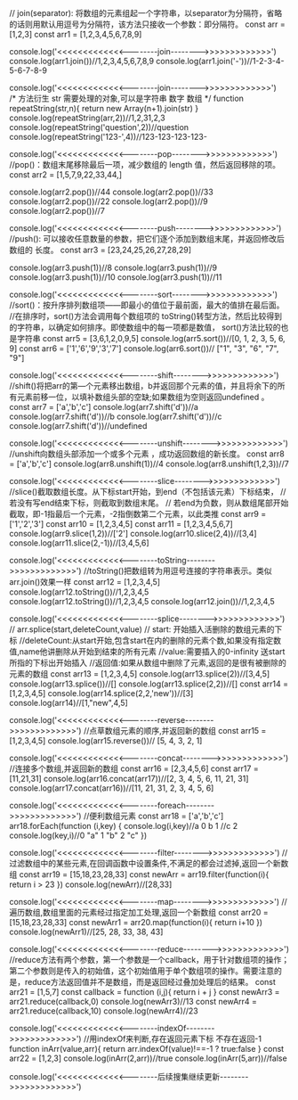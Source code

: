 
  // join(separator): 将数组的元素组起一个字符串，以separator为分隔符，省略的话则用默认用逗号为分隔符，该方法只接收一个参数：即分隔符。
    const arr = [1,2,3]
    const arr1 = [1,2,3,4,5,6,7,8,9]

  console.log('<<<<<<<<<<<<<--------join-------->>>>>>>>>>>>>')  
  console.log(arr1.join())//1,2,3,4,5,6,7,8,9
  console.log(arr1.join('-'))//1-2-3-4-5-6-7-8-9

  console.log('<<<<<<<<<<<<<--------join-------->>>>>>>>>>>>>')  
  /* 方法衍生
    str  需要处理的对象,可以是字符串  数字 数组
  */
  function repeatString(str,n){
    return new Array(n+1).join(str)
  }
  console.log(repeatString(arr,2))//1,2,31,2,3
  console.log(repeatString('question',2))//question
  console.log(repeatString('123-',4))//123-123-123-123-

  console.log('<<<<<<<<<<<<<--------pop-------->>>>>>>>>>>>>') 
  //pop()：数组末尾移除最后一项，减少数组的 length 值，然后返回移除的项。
  const arr2 = [1,5,7,9,22,33,44,]

  console.log(arr2.pop())//44
  console.log(arr2.pop())//33
  console.log(arr2.pop())//22
  console.log(arr2.pop())//9
  console.log(arr2.pop())//7

  console.log('<<<<<<<<<<<<<--------push-------->>>>>>>>>>>>>') 
  //push(): 可以接收任意数量的参数，把它们逐个添加到数组末尾，并返回修改后数组的  长度。
  const arr3 = [23,24,25,26,27,28,29]


  console.log(arr3.push(1))//8
  console.log(arr3.push(1))//9
  console.log(arr3.push(1))//10
  console.log(arr3.push(1))//11


  console.log('<<<<<<<<<<<<<--------sort-------->>>>>>>>>>>>>') 
  //sort()：按升序排列数组项——即最小的值位于最前面，最大的值排在最后面。
  //在排序时，sort()方法会调用每个数组项的 toString()转型方法，然后比较得到的字符串，以确定如何排序。即使数组中的每一项都是数值， sort()方法比较的也是字符串
  const arr5 = [3,6,1,2,0,9,5]
  console.log(arr5.sort())//[0, 1, 2, 3, 5, 6, 9]
  const arr6 = ['1','6','9','3','7']
  console.log(arr6.sort())// ["1", "3", "6", "7", "9"]

  console.log('<<<<<<<<<<<<<--------shift-------->>>>>>>>>>>>>') 
  //shift()将把arr的第—个元素移出数组，b并返回那个元素的值，并且将余下的所有元素前移一位，以填补数组头部的空缺;如果数组为空则返回undefined 。
  const arr7 = ['a','b','c']
  console.log(arr7.shift('d'))//a
  console.log(arr7.shift('d'))//b
  console.log(arr7.shift('d'))//c
  console.log(arr7.shift('d'))//undefined

  console.log('<<<<<<<<<<<<<--------unshift-------->>>>>>>>>>>>>') 
  //unshift向数组头部添加一个或多个元素 ，成功返回数组的新长度。
  const arr8 = ['a','b','c']
  console.log(arr8.unshift(1))//4
  console.log(arr8.unshift(1,2,3))//7
  
  console.log('<<<<<<<<<<<<<--------slice-------->>>>>>>>>>>>>') 
  //slice()截取数组长度。从下标start开始，到end（不包括该元素）下标结束，
  // 若没有写end结束下标，则截取到数组末尾。
  // 若end为负数，则从数组尾部开始截取，即-1指最后一个元素，-2指倒数第二个元素，以此类推 
  const arr9 = ['1','2','3']
  const arr10 = [1,2,3,4,5]
  const arr11 = [1,2,3,4,5,6,7]
  console.log(arr9.slice(1,2))//['2']
  console.log(arr10.slice(2,4))//[3,4]
  console.log(arr11.slice(2,-1))//[3,4,5,6]

  console.log('<<<<<<<<<<<<<--------toString-------->>>>>>>>>>>>>') 
  //toString()把数组转为用逗号连接的字符串表示。类似arr.join()效果一样
  const arr12 = [1,2,3,4,5]
  console.log(arr12.toString())//1,2,3,4,5
  console.log(arr12.toString())//1,2,3,4,5
  console.log(arr12.join())//1,2,3,4,5

  console.log('<<<<<<<<<<<<<--------splice-------->>>>>>>>>>>>>') 
  // arr.splice(start,deleteCount,value)
  // start: 开始插入活删除的数组元素的下标
  //deleteCount:从start开始,包含start在内的删除的元素个数,如果没有指定数值,name他讲删除从开始到结束的所有元素
  //value:需要插入的0-infinity 送start所指的下标出开始插入
  //返回值:如果从数组中删除了元素,返回的是很有被删除的元素的数组
  const arr13 = [1,2,3,4,5]
  console.log(arr13.splice(2))//[3,4,5]
  console.log(arr13.splice())//[]
  console.log(arr13.splice(2,2))//[]
  const arr14 = [1,2,3,4,5]
  console.log(arr14.splice(2,2,'new'))//[3]
  console.log(arr14)//[1,"new",4,5]

  console.log('<<<<<<<<<<<<<--------reverse-------->>>>>>>>>>>>>') 
  //点草数组元素的顺序,并返回新的数组
  const arr15 = [1,2,3,4,5]
  console.log(arr15.reverse())// [5, 4, 3, 2, 1]

  console.log('<<<<<<<<<<<<<--------concat-------->>>>>>>>>>>>>') 
  //连接多个数组,并返回新的数组
  const arr16 = [2,3,4,5,6]
  const arr17 = [11,21,31]
  console.log(arr16.concat(arr17))//[2, 3, 4, 5, 6, 11, 21, 31]
  console.log(arr17.concat(arr16))//[11, 21, 31, 2, 3, 4, 5, 6]
  
  console.log('<<<<<<<<<<<<<--------foreach-------->>>>>>>>>>>>>') 
  //便利数组元素
  const arr18 = ['a','b','c']
  arr18.forEach(function (i,key) {
    console.log(i,key)//a 0  b 1  //c 2
    console.log(key,i)//0 "a" 1 "b" 2 "c"
  })

  console.log('<<<<<<<<<<<<<--------filter-------->>>>>>>>>>>>>') 
  //过滤数组中的某些元素,在回调函数中设置条件,不满足的都会过滤掉,返回一个新数组
  const arr19 = [15,18,23,28,33]
  const newArr = arr19.filter(function(i){
    return i > 23
  })
  console.log(newArr)//[28,33]

  console.log('<<<<<<<<<<<<<--------map-------->>>>>>>>>>>>>') 
  //遍历数组,数组里面的元素经过指定加工处理,返回一个新数组
  const arr20 = [15,18,23,28,33]
  const newArr1 = arr20.map(function(i){
    return i+10
  })
  console.log(newArr1)//[25, 28, 33, 38, 43]

  console.log('<<<<<<<<<<<<<--------reduce-------->>>>>>>>>>>>>') 
  //reduce方法有两个参数，第一个参数是一个callback，用于针对数组项的操作；第二个参数则是传入的初始值，这个初始值用于单个数组项的操作。需要注意的是，reduce方法返回值并不是数组，而是返回经过叠加处理后的结果。
  const arr21 = [1,5,7]
  const callback = function (i,j){
    return i + j
  }
  const newArr3 = arr21.reduce(callback,0)
  console.log(newArr3)//13
  const newArr4 = arr21.reduce(callback,10)
  console.log(newArr4)//23

  console.log('<<<<<<<<<<<<<--------indexOf-------->>>>>>>>>>>>>') 
  //用indexOf来判断,存在返回元素下标  不存在返回-1
  function inArr(value,arr){
    return arr.indexOf(value)!==-1 ? true:false
  }
  const arr22 = [1,2,3]
  console.log(inArr(2,arr))//true
  console.log(inArr(5,arr))//false

  console.log('<<<<<<<<<<<<<--------后续搜集继续更新-------->>>>>>>>>>>>>') 
